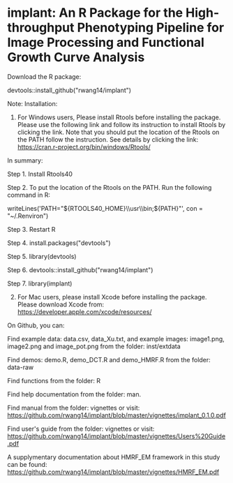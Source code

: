 # implant: An R Package for the High-throughput Phenotyping Pipeline for Image Processing and Functional Growth Curve Analysis

Download the R package: 

devtools::install_github("rwang14/implant")

Note: Installation: 
1. For Windows users, Please install Rtools before installing the package. Please use the following link and follow its instruction to install Rtools by clicking the link. Note that you should put the location of the Rtools on the PATH follow the instruction. See details by clicking the link: https://cran.r-project.org/bin/windows/Rtools/

In summary:

Step 1. Install Rtools40 

Step 2. To put the location of the Rtools on the PATH. Run the following command in R:

writeLines('PATH="${RTOOLS40_HOME}\\usr\\bin;${PATH}"', con = "~/.Renviron")

Step 3. Restart R

Step 4. install.packages("devtools")

Step 5. library(devtools)

Step 6. devtools::install_github("rwang14/implant")

Step 7. library(implant)


2. For Mac users, please install Xcode before installing the package. Please download Xcode from: https://developer.apple.com/xcode/resources/

On Github, you can:

Find example data: data.csv, data_Xu.txt, and example images: image1.png, image2.png and image_pot.png from the folder: inst/extdata

Find demos: demo.R, demo_DCT.R and demo_HMRF.R from the folder: data-raw

Find functions from the folder: R

Find help documentation from the folder: man.

Find manual from the  folder: vignettes or visit: https://github.com/rwang14/implant/blob/master/vignettes/implant_0.1.0.pdf

Find user's guide from the folder: vignettes or visit: https://github.com/rwang14/implant/blob/master/vignettes/Users%20Guide.pdf

A supplymentary documentation about HMRF_EM framework in this study can be found: https://github.com/rwang14/implant/blob/master/vignettes/HMRF_EM.pdf
